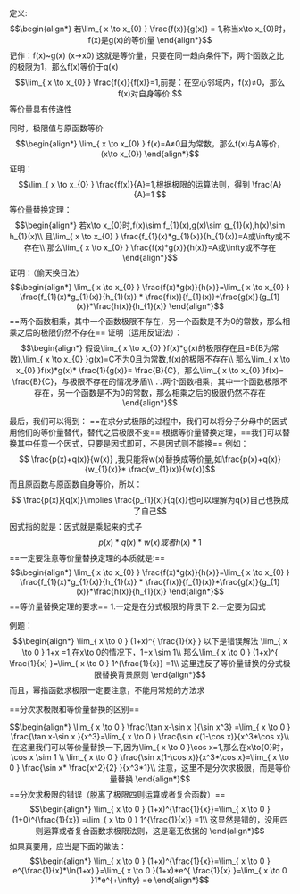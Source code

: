 定义:
$$\begin{align*}
若\lim_{ x \to x_{0} } \frac{f(x)}{g(x)} = 1,称当x\to x_{0}时，f(x)是g(x)的等价量
\end{align*}$$
记作：f(x)~g(x) (x->x0)
这就是等价量，只要在同一趋向条件下，两个函数之比的极限为1，那么f(x)等价于g(x)
$$\lim_{ x \to x_{0} } \frac{f(x)}{f(x)}=1,前提：在空心邻域内，f(x)≠0，那么f(x)对自身等价 $$
等价量具有传递性

同时，极限值与原函数等价
$$\begin{align*}
\lim_{ x \to x_{0} } f(x)=A≠0且为常数，那么f(x)与A等价，(x\to x_{0}) 
\end{align*}$$
证明：
$$\lim_{ x \to x_{0} } \frac{f(x)}{A}=1,根据极限的运算法则，得到 \frac{A}{A}=1  $$
等价量替换定理：
$$\begin{align*}
若x\to x_{0}时,f(x)\sim f_{1}(x),g(x)\sim g_{1}(x),h(x)\sim h_{1}(x)\\
且\lim_{ x \to x_{0} } \frac{f_{1}(x)*g_{1}(x)}{h_{1}(x)}=A或\infty或不存在\\
那么\lim_{ x \to x_{0} } \frac{f(x)*g(x)}{h(x)}=A或\infty或不存在
\end{align*}$$
证明：（偷天换日法）
$$\begin{align*}
\lim_{ x \to x_{0} } \frac{f(x)*g(x)}{h(x)}=\lim_{ x \to x_{0} } \frac{f_{1}(x)*g_{1}(x)}{h_{1}(x)} * \frac{f(x)}{f_{1}(x)}*\frac{g(x)}{g_{1}(x)}*\frac{h(x)}{h_{1}(x)}
\end{align*}$$
==两个函数相乘，其中一个函数极限不存在，另一个函数是不为0的常数，那么相乘之后的极限仍然不存在== 
证明（运用反证法）：
$$\begin{align*}
假设\lim_{ x \to x_{0} }f(x)*g(x)的极限存在且=B(B为常数),\lim_{ x \to x_{0} }g(x)=C不为0且为常数,f(x)的极限不存在\\
那么\lim_{ x \to x_{0} }f(x)*g(x)* \frac{1}{g(x)}= \frac{B}{C}，那么\lim_{ x \to x_{0} }f(x)= \frac{B}{C}，与极限不存在的情况矛盾\\
∴两个函数相乘，其中一个函数极限不存在，另一个函数是不为0的常数，那么相乘之后的极限仍然不存在
\end{align*}$$

最后，我们可以得到：
==在求分式极限的过程中，我们可以将分子分母中的因式用他们的等价量替代，替代之后极限不变==
根据等价量替换定理，==我们可以替换其中任意一个因式，只要是因式即可，不是因式则不能换== 
例如：$$ \frac{p(x)+q(x)}{w(x)} ,我只能将w(x)替换成等价量,如\frac{p(x)+q(x)}{w_{1}(x)}* \frac{w_{1}(x)}{w(x)}$$
而且原函数与原函数自身等价，所以：
$$ \frac{p(x)}{q(x)}\implies \frac{p_{1}(x)}{q(x)}也可以理解为q(x)自己也换成了自己$$
因式指的就是：因式就是乘起来的式子
$$p(x)*q(x)*w(x)或者h(x)*1 $$
==一定要注意等价量替换定理的本质就是:== 
$$\begin{align*}
\lim_{ x \to x_{0} } \frac{f(x)*g(x)}{h(x)}=\lim_{ x \to x_{0} } \frac{f_{1}(x)*g_{1}(x)}{h_{1}(x)} * \frac{f(x)}{f_{1}(x)}*\frac{g(x)}{g_{1}(x)}*\frac{h(x)}{h_{1}(x)}
\end{align*}$$
==等价量替换定理的要求==
1.一定是在分式极限的背景下
2.一定要为因式

例题：
$$\begin{align*}
\lim_{ x \to 0 } (1+x)^{ \frac{1}{x} }
以下是错误解法
\lim_{ x \to 0 } 1+x =1,在x\to 0的情况下，1+x \sim 1\\
那么\lim_{ x \to 0 } (1+x)^{ \frac{1}{x} }=\lim_{ x \to 0 } 1^{\frac{1}{x}} =1\\
这里违反了等价量替换的分式极限替换背景原则
\end{align*}$$
而且，幂指函数求极限一定要注意，不能用常规的方法求

==分次求极限和等价量替换的区别==

$$\begin{align*}
\lim_{ x \to 0 } \frac{\tan x-\sin x }{\sin x^3} =\lim_{ x \to 0 }  \frac{\tan x-\sin x }{x^3}=\lim_{ x \to 0 }  \frac{\sin x(1-\cos x)}{x^3*\cos x}\\
在这里我们可以等价量替换一下,因为\lim_{ x \to 0 }\cos x=1,那么在x\to{0}时，\cos x \sim 1 \\
\lim_{ x \to 0 }  \frac{\sin x(1-\cos x)}{x^3*\cos x}=\lim_{ x \to 0 } \frac{\sin x* \frac{x^2}{2} }{x^3*1}\\
注意，这里不是分次求极限，而是等价量替换
\end{align*}$$
==分次求极限的错误（脱离了极限四则运算或者复合函数）== 
$$\begin{align*}
\lim_{ x \to 0 } (1+x)^{\frac{1}{x}}=\lim_{ x \to 0 } (1+0)^{\frac{1}{x}} =\lim_{ x \to 0 } 1^{\frac{1}{x}} =1\\
这显然是错的，没用四则运算或者复合函数求极限法则，这是毫无依据的
\end{align*}$$
如果真要用，应当是下面的做法：
$$\begin{align*}
\lim_{ x \to 0 } (1+x)^{\frac{1}{x}}=\lim_{ x \to 0 } e^{\frac{1}{x}*\ln(1+x) }=\lim_{ x \to 0 }(1+x)*e^{ \frac{1}{x} }=\lim_{ x \to 0 }1*e^{+\infty} =e 
\end{align*}$$
